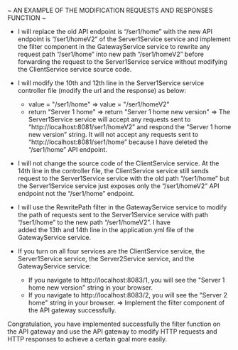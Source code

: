 ~ AN EXAMPLE OF THE MODIFICATION REQUESTS AND RESPONSES FUNCTION ~

* I will replace the old API endpoint is “/ser1/home” with 
  the new API endpoint is “/ser1/homeV2” of the Server1Service 
  service and implement the filter component in the 
  GatewayService service to rewrite any request path 
  “/ser1/home” into new path “/ser1/homeV2” before forwarding 
  the request to the Server1Service service without modifying 
  the ClientService service source code.

* I will modify the 10th and 12th line in the Server1Service 
  service controller file (modify the url and the response) as 
  below:
  - value = "/ser1/home" => value = "/ser1/homeV2"
  - return "Server 1 home" => return "Server 1 home new version"
  => The Server1Service service will accept any requests sent to 
     “http://localhost:8081/ser1/homeV2” and respond the “Server 
     1 home new version” string. It will not accept any requests 
     sent to “http://localhost:8081/ser1/home” because I have 
     deleted the “/ser1/home” API endpoint.

* I will not change the source code of the ClientService service. 
  At the 14th line in the controller file, the ClientService 
  service still sends request to the Server1Service service with 
  the old path “/ser1/home” but the Server1Service service just 
  exposes only the “/ser1/homeV2” API endpoint not the “/ser1/home” 
  endpoint.

* I will use the RewritePath filter in the GatewayService service 
  to modify the path of requests sent to the Server1Service service 
  with path “/ser1/home” to the new path “/ser1/homeV2”. I have  
  added the 13th and 14th line in the application.yml file of the 
  GatewayService service.

* If you turn on all four services are the ClientService service,
  the Server1Service service, the Server2Service service, and the
  GatewayService service:
  - If you navigate to http://localhost:8083/1, you will see the
    "Server 1 home new version" string in your browser.
  - If you navigate to http://localhost:8083/2, you will see the
    "Server 2 home" string in your browser.
  => Implement the filter component of the API gateway successfully.

Congratulation, you have implemented successfully the filter function 
on the API gateway and use the API gateway to modify HTTP requests and 
HTTP responses to achieve a certain goal more easily.